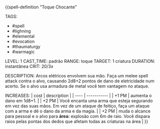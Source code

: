 {{spell-definition "Toque Chocante"

TAGS:
- #spell
- #lighning
- #elemental
- #evocation
- #thaumaturgy
- #warmagic

LEVEL: 1
CAST_TIME: padrão
RANGE: toque
TARGET: 1 criatura
DURATION: instantânea
CRIT: 20/3x

DESCRIPTION:
Arcos elétricos envolvem sua mão. Faça um melee spell attack contra o alvo, causando 2d8+2 pontos de dano de eletricidade num acerto. Se o alvo usa armadura de metal você tem vantagem no ataque.

INCREASES:
| cost | description |
| ---- | ----------- |
| +1 PM | aumenta o dano em 1d8+1. |
| +2 PM | Você encanta uma arma que esteja segurando em vez das suas mãos. Em vez de um ataque de feitiço, faça um ataque com a arma e dê o dano da arma e da magia. |
| +2 PM | muda o alcance para pessoal e o alvo para **área:** explosão com 6m de raio. Você dispara raios pelas pontas dos dedos que afetam todas as criaturas na área |
}}
